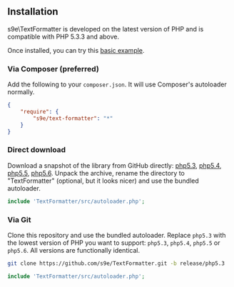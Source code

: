 <h2>Installation</h2>

s9e\\TextFormatter is developed on the latest version of PHP and is compatible with PHP 5.3.3 and above.

Once installed, you can try this [basic example](https://github.com/s9e/TextFormatter/blob/master/docs/examples/00_quick.php).

### Via Composer (preferred)

Add the following to your `composer.json`. It will use Composer's autoloader normally.
```json
{
    "require": {
        "s9e/text-formatter": "*"
    }
}
```

### Direct download

Download a snapshot of the library from GitHub directly: [php5.3](https://github.com/s9e/TextFormatter/archive/release/php5.3.zip), [php5.4](https://github.com/s9e/TextFormatter/archive/release/php5.4.zip), [php5.5](https://github.com/s9e/TextFormatter/archive/release/php5.5.zip), [php5.6](https://github.com/s9e/TextFormatter/archive/release/php5.6.zip). Unpack the archive, rename the directory to "TextFormatter" (optional, but it looks nicer) and use the bundled autoloader.

```php
include 'TextFormatter/src/autoloader.php';
```

### Via Git

Clone this repository and use the bundled autoloader. Replace `php5.3` with the lowest version of PHP you want to support: `php5.3`, `php5.4`, `php5.5` or `php5.6`. All versions are functionally identical.

```bash
git clone https://github.com/s9e/TextFormatter.git -b release/php5.3
```
```php
include 'TextFormatter/src/autoloader.php';
```
